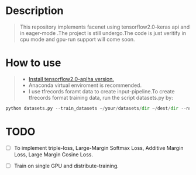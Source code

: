 # Description
> This repository implements facenet using tensorflow2.0-keras api and in eager-mode .The project is still undergo.The code is just veritify in cpu mode and gpu-run support will come soon.

# How to use
> + [Install tensorflow2.0-aplha version.](https://tensorflow.google.cn/install/pip)
> + Anaconda virtual enviroment is recommended.
> + I use tfrecords foramt data to create input-pipeline.To create tfrecords format training data, run the script datasets.py by:

> 
```python
python datasets.py --train_datasets ~/your/datasets/dir ~/dest/dir --nrof_imgs_per_file 50000
```

# TODO
- [ ] To implement triple-loss, Large-Margin Softmax Loss, Additive Margin Loss, Large Margin Cosine Loss.
- [ ] Train on single GPU and distribute-training.


